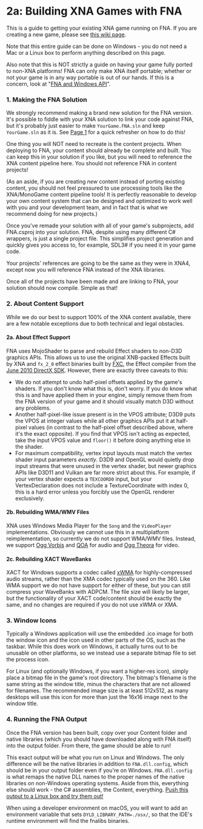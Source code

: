 # 2a: Building XNA Games with FNA
This is a guide to getting your existing XNA game running on FNA. If you are creating a new game, please see [this wiki page](2b:-Building-New-Games-with-FNA.md).

Note that this entire guide can be done on Windows - you do not need a Mac or a Linux box to perform anything described on this page.

Also note that this is NOT strictly a guide on having your game fully ported to non-XNA platforms! FNA can only make XNA itself portable; whether or not your game is in any way portable is out of our hands. If this is a concern, look at "[FNA and Windows API](4:-FNA-and-Windows-API.md)".

### 1. Making the FNA Solution
We strongly recommend making a brand new solution for the FNA version. It's possible to fiddle with your XNA solution to link your code against FNA, but it's probably just easier to make `YourGame.FNA.sln` and keep `YourGame.sln` as it is. See [Page 1](1:-Setting-Up-FNA.md#chapter-5-creating-new-projects) for a quick refresher on how to do this!

One thing you will NOT need to recreate is the content projects. When deploying to FNA, your content should already be complete and built. You can keep this in your solution if you like, but you will need to reference the XNA content pipeline here. You should not reference FNA in content projects!

(As an aside, if you are creating _new_ content instead of porting existing content, you should not feel pressured to use processing tools like the XNA/MonoGame content pipeline tools! It is perfectly reasonable to develop your own content system that can be designed and optimized to work well with you and your development team, and in fact that is what we recommend doing for new projects.)

Once you've remade your solution with all of your game's subprojects, add FNA.csproj into your solution. FNA, despite using many different C# wrappers, is just a single project file. This simplifies project generation and quickly gives you access to, for example, SDL3# if you need it in your game code.

Your projects' references are going to be the same as they were in XNA4, except now you will reference FNA instead of the XNA libraries.

Once all of the projects have been made and are linking to FNA, your solution should now compile. Simple as that!

### 2. About Content Support
While we do our best to support 100% of the XNA content available, there are a few notable exceptions due to both technical and legal obstacles.

#### 2a. About Effect Support
FNA uses MojoShader to parse and rebuild Effect shaders to non-D3D graphics APIs. This allows us to use the original XNB-packed Effects built by XNA and `fx_2_0` effect binaries built by [FXC](https://msdn.microsoft.com/en-us/library/windows/desktop/bb232919.aspx), the Effect compiler from the [June 2010 DirectX SDK](https://www.microsoft.com/en-us/download/details.aspx?id=6812). However, there are exactly three caveats to this:

- We do not attempt to undo half-pixel offsets applied by the game's shaders. If you don't know what this is, don't worry. If you do know what this is and have applied them in your engine, simply remove them from the FNA version of your game and it should visually match D3D without any problems.
- Another half-pixel-like issue present is in the VPOS attribute; D3D9 puts the VPOS at integer values while all other graphics APIs put it at half-pixel values (in contrast to the half-pixel offset described above, where it's the exact opposite). If you find that VPOS isn't acting as expected, take the input VPOS value and `floor()` it before doing anything else in the shader.
- For maximum compatibility, vertex input layouts must match the vertex shader input parameters _exactly_. D3D9 and OpenGL would quietly drop input streams that were unused in the vertex shader, but newer graphics APIs like D3D11 and Vulkan are far more strict about this. For example, if your vertex shader expects a `TEXCOORD0` input, but your VertexDeclaration does not include a TextureCoordinate with index 0, this is a hard error unless you forcibly use the OpenGL renderer exclusively.

#### 2b. Rebuilding WMA/WMV Files
XNA uses Windows Media Player for the `Song` and the `VideoPlayer` implementations. Obviously we cannot use this in a multiplatform reimplementation, so currently we do not support WMA/WMV files. Instead, we support [Ogg Vorbis](http://www.vorbis.com/) and [QOA](https://qoaformat.org/) for audio and [Ogg Theora](http://www.theora.org/) for video.

#### 2c. Rebuilding XACT WaveBanks
XACT for Windows supports a codec called [xWMA](http://wiki.multimedia.cx/index.php?title=Microsoft_xWMA) for highly-compressed audio streams, rather than the XMA codec typically used on the 360. Like WMA support we do not have support for either of these, but you can still compress your WaveBanks with ADPCM. The file size will likely be larger, but the functionality of your XACT code/content should be exactly the same, and no changes are required if you do not use xWMA or XMA.

### 3. Window Icons
Typically a Windows application will use the embedded .ico image for both the window icon and the icon used in other parts of the OS, such as the taskbar. While this does work on Windows, it actually turns out to be unusable on other platforms, so we instead use a separate bitmap file to set the process icon.

For Linux (and optionally Windows, if you want a higher-res icon), simply place a bitmap file in the game's root directory. The bitmap's filename is the same string as the window title, minus the characters that are not allowed for filenames. The recommended image size is at least 512x512, as many desktops will use this icon for more than just the 16x16 image next to the window title.

### 4. Running the FNA Output
Once the FNA version has been built, copy over your Content folder and native libraries (which you should have downloaded along with FNA itself) into the output folder. From there, the game should be able to run!

This exact output will be what you run on Linux and Windows. The only difference will be the native libraries in addition to `FNA.dll.config`, which should be in your output folder even if you're on Windows. `FNA.dll.config` is what remaps the native DLL names to the proper names of the native libraries on non-Windows operating systems. Aside from this, everything else should work - the C# assemblies, the Content, everything. [Push this output to a Linux box and try them out!](3:-Distributing-FNA-Games.md)

When using a developer environment on macOS, you will want to add an environment variable that sets `DYLD_LIBRARY_PATH=./osx/`, so that the IDE's runtime environment will find the fnalibs binaries.
